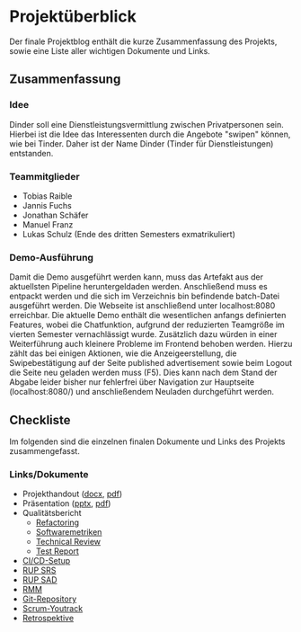 # Projektüberblick
Der finale Projektblog enthält die kurze Zusammenfassung des Projekts, sowie eine Liste aller wichtigen Dokumente und Links.
## Zusammenfassung
### Idee
Dinder soll eine Dienstleistungsvermittlung zwischen Privatpersonen sein. Hierbei ist die Idee das Interessenten durch die Angebote "swipen" können, wie bei Tinder. Daher ist der Name Dinder (Tinder für Dienstleistungen) entstanden.

### Teammitglieder
- Tobias Raible
- Jannis Fuchs
- Jonathan Schäfer
- Manuel Franz
- Lukas Schulz (Ende des dritten Semesters exmatrikuliert)

### Demo-Ausführung
Damit die Demo ausgeführt werden kann, muss das Artefakt aus der aktuellsten Pipeline heruntergeldaden werden. Anschließend muss es entpackt werden und die sich im Verzeichnis bin befindende batch-Datei ausgeführt werden. Die Webseite ist anschließend unter localhost:8080 erreichbar. 
Die aktuelle Demo enthält die wesentlichen anfangs definierten Features, wobei die Chatfunktion, aufgrund der reduzierten Teamgröße im vierten Semester vernachlässigt wurde. Zusätzlich dazu würden in einer Weiterführung auch kleinere Probleme im Frontend behoben werden. Hierzu zählt das bei einigen Aktionen, wie die Anzeigeerstellung, die Swipebestätigung auf der Seite published advertisement sowie beim Logout die Seite neu geladen werden muss (F5). Dies kann nach dem Stand der Abgabe leider bisher nur fehlerfrei über Navigation zur Hauptseite (localhost:8080/) und anschließendem Neuladen durchgeführt werden.

## Checkliste
Im folgenden sind die einzelnen finalen Dokumente und Links des Projekts zusammengefasst.
### Links/Dokumente
- Projekthandout ([docx](https://github.com/dhbw-ka-tinf22b5-dinder/Dinder-SRS/blob/main/finaleAbgabe/Handout_Dinder.docx), [pdf](https://github.com/dhbw-ka-tinf22b5-dinder/Dinder-SRS/blob/main/finaleAbgabe/Handout_Dinder.pdf))
- Präsentation ([pptx](https://github.com/dhbw-ka-tinf22b5-dinder/Dinder-SRS/blob/main/finaleAbgabe/Pr%C3%A4sentation_Dinder.pptx), [pdf](https://github.com/dhbw-ka-tinf22b5-dinder/Dinder-SRS/blob/main/finaleAbgabe/Pr%C3%A4sentation_Dinder.pdf))
- Qualitätsbericht
   - [Refactoring]()
   - [Softwaremetriken]()
   - [Technical Review]()
   - [Test Report]()
- [CI/CD-Setup](https://github.com/dhbw-ka-tinf22b5-dinder/Dinder-SRS/blob/main/finaleAbgabe/CI_CD.md)
- [RUP SRS](https://github.com/dhbw-ka-tinf22b5-dinder/Dinder-SRS/blob/main/finaleAbgabe/SoftwareRequirementsSpecification.md)
- [RUP SAD](https://github.com/dhbw-ka-tinf22b5-dinder/Dinder-SRS/blob/main/finaleAbgabe/SoftwareArchitectureDocument.md)
- [RMM](https://github.com/dhbw-ka-tinf22b5-dinder/Dinder-SRS/blob/main/finaleAbgabe/RMM.md)
- [Git-Repository](https://github.com/dhbw-ka-tinf22b5-dinder/Dinder)
- [Scrum-Youtrack](https://dhbw-ka-tinf22b5-dinder.youtrack.cloud)
- [Retrospektive](https://github.com/dhbw-ka-tinf22b5-dinder/Dinder-SRS/blob/main/finaleAbgabe/Retrospektive.md)
